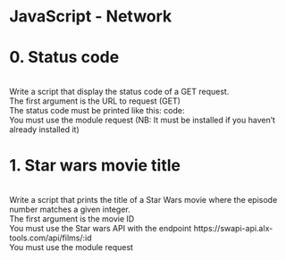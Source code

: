 <h1>JavaScript - Network</h1>
<h1>0. Status code</h1>
<br>
Write a script that display the status code of a GET request.
<br>
The first argument is the URL to request (GET)<br>
The status code must be printed like this: code: <status code><br>
You must use the module request (NB: It must be installed if you haven’t already installed it)<br>
<h1>1. Star wars movie title</h1>
<br>
Write a script that prints the title of a Star Wars movie where the episode number matches a given integer.
<br>
The first argument is the movie ID<br>
You must use the Star wars API with the endpoint https://swapi-api.alx-tools.com/api/films/:id<br>
You must use the module request<br>